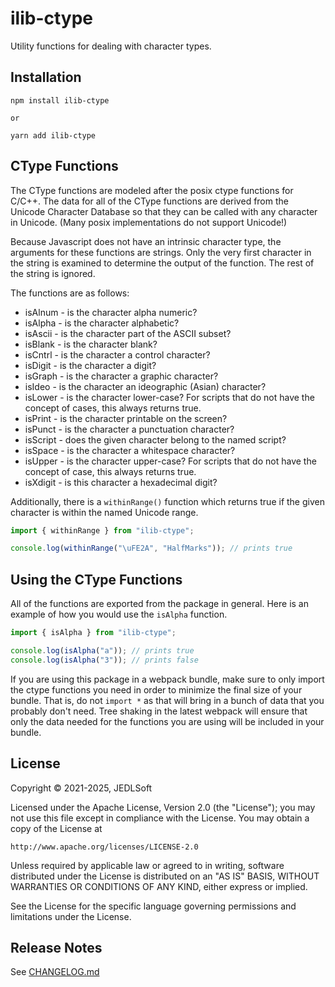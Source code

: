 # ilib-ctype

Utility functions for dealing with character types.

## Installation

```
npm install ilib-ctype

or

yarn add ilib-ctype
```

## CType Functions

The CType functions are modeled after the posix ctype functions for C/C++.
The data for all of the CType functions are derived from the Unicode
Character Database so that they can be called with any character in
Unicode. (Many posix implementations do not support Unicode!)

Because Javascript does not have an intrinsic character type, the arguments
for these functions are strings. Only the very first character in the
string is examined to determine the output of the function. The rest of
the string is ignored.

The functions are as follows:

- isAlnum - is the character alpha numeric?
- isAlpha - is the character alphabetic?
- isAscii - is the character part of the ASCII subset?
- isBlank - is the character blank?
- isCntrl - is the character a control character?
- isDigit - is the character a digit?
- isGraph - is the character a graphic character?
- isIdeo - is the character an ideographic (Asian) character?
- isLower - is the character lower-case? For scripts that do not have
  the concept of cases, this always returns true.
- isPrint - is the character printable on the screen?
- isPunct - is the character a punctuation character?
- isScript - does the given character belong to the named script?
- isSpace - is the character a whitespace character?
- isUpper - is the character upper-case? For scripts that do not have
  the concept of case, this always returns true.
- isXdigit - is this character a hexadecimal digit?

Additionally, there is a `withinRange()` function which returns
true if the given character is within the named Unicode range.

```javascript
import { withinRange } from "ilib-ctype";

console.log(withinRange("\uFE2A", "HalfMarks")); // prints true
```

## Using the CType Functions

All of the functions are exported from the package in general. Here is
an example of how you would use the `isAlpha` function.

```javascript
import { isAlpha } from "ilib-ctype";

console.log(isAlpha("a")); // prints true
console.log(isAlpha("3")); // prints false
```

If you are using this package in a webpack bundle, make sure to
only import the ctype functions you need in order to minimize
the final size of your bundle. That is, do not `import *` as that
will bring in a bunch of data that you probably don't need. Tree
shaking in the latest webpack will ensure that only the data needed
for the functions you are using will be included in your bundle.

## License

Copyright © 2021-2025, JEDLSoft

Licensed under the Apache License, Version 2.0 (the "License");
you may not use this file except in compliance with the License.
You may obtain a copy of the License at

    http://www.apache.org/licenses/LICENSE-2.0

Unless required by applicable law or agreed to in writing, software
distributed under the License is distributed on an "AS IS" BASIS,
WITHOUT WARRANTIES OR CONDITIONS OF ANY KIND, either express or implied.

See the License for the specific language governing permissions and
limitations under the License.

## Release Notes

See [CHANGELOG.md](./CHANGELOG.md)
